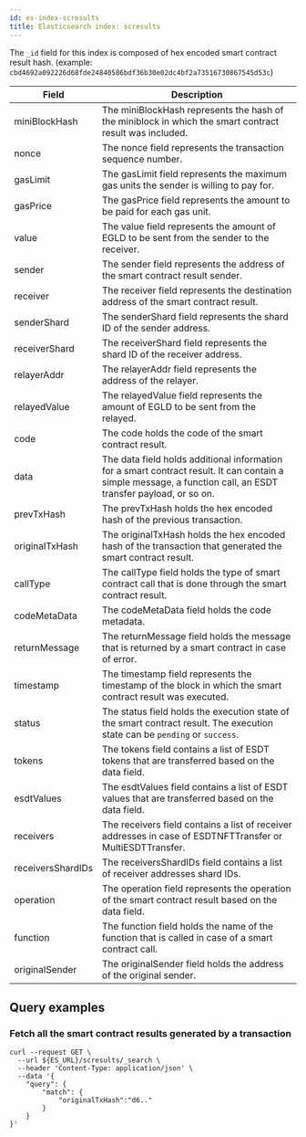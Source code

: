 ```yaml
---
id: es-index-scresults
title: Elasticsearch index: scresults
---
```


The `_id` field for this index is composed of hex encoded smart contract result hash.
(example: `cbd4692a092226d68fde24840586bdf36b30e02dc4bf2a73516730867545d53c`)


| Field             | Description                                                                                                                                                    |
|-------------------|----------------------------------------------------------------------------------------------------------------------------------------------------------------|
| miniBlockHash     | The miniBlockHash represents the hash of the miniblock in which the smart contract result was included.                                                        |
| nonce             | The nonce field represents the transaction sequence number.                                                                                                    |
| gasLimit          | The gasLimit field represents the maximum gas units the sender is willing to pay for.                                                                          |
| gasPrice          | The gasPrice field represents the amount to be paid for each gas unit.                                                                                         |
| value             | The value field represents the amount of EGLD to be sent from the sender to the receiver.                                                                      |
| sender            | The sender field represents the address of the smart contract result sender.                                                                                   |
| receiver          | The receiver field represents the destination address of the smart contract result.                                                                            |
| senderShard       | The senderShard field represents the shard ID of the sender address.                                                                                           |
| receiverShard     | The receiverShard field represents the shard ID of the receiver address.                                                                                       |
| relayerAddr       | The relayerAddr field represents the address of the relayer.                                                                                                   |
| relayedValue      | The relayedValue field represents the amount of EGLD to be sent from the relayed.                                                                              |
| code              | The code holds the code of the smart contract result.                                                                                                          |
| data              | The data field holds additional information for a smart contract result. It can contain a simple message, a function call, an ESDT transfer payload, or so on. |
| prevTxHash        | The prevTxHash holds the hex encoded hash of the previous transaction.                                                                                         |
| originalTxHash    | The originalTxHash holds the hex encoded hash of the transaction that generated the smart contract result.                                                     |
| callType          | The callType field holds the type of smart contract call that is done through the smart contract result.                                                       |
| codeMetaData      | The codeMetaData field holds the code metadata.                                                                                                                |
| returnMessage     | The returnMessage field holds the message that is returned by a smart contract in case of error.                                                               |
| timestamp         | The timestamp field represents the timestamp of the block in which the smart contract result was executed.                                                     |
| status            | The status field holds the execution state of the smart contract result. The execution state can be `pending` or `success`.                                    |
| tokens            | The tokens field contains a list of ESDT tokens that are transferred based on the data field.                                                                  |
| esdtValues        | The esdtValues field contains a list of ESDT values that are transferred based on the data field.                                                              |
| receivers         | The receivers field contains a list of receiver addresses in case of ESDTNFTTransfer or MultiESDTTransfer.                                                     |
| receiversShardIDs | The receiversShardIDs field contains a list of receiver addresses shard IDs.                                                                                   |
| operation         | The operation field represents the operation of the smart contract result based on the data field.                                                             |
| function          | The function field holds the name of the function that is called in case of a smart contract call.                                                             |
| originalSender    | The originalSender field holds the address of the original sender.                                                                                             |


## Query examples

### Fetch all the smart contract results generated by a transaction

```
curl --request GET \
  --url ${ES_URL}/scresults/_search \
  --header 'Content-Type: application/json' \
  --data '{
	"query": {
		"match": {
			"originalTxHash":"d6.."
		}
	}
}'
```
